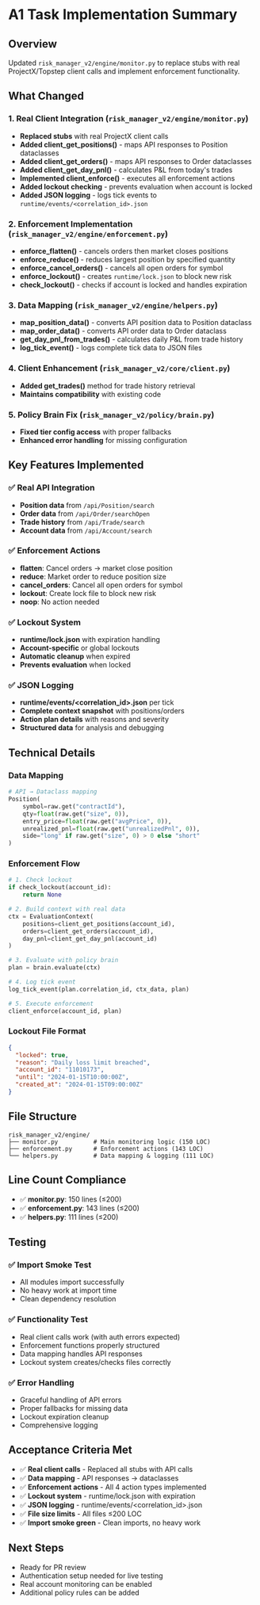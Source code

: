 # A1 Task Implementation Summary

## Overview
Updated `risk_manager_v2/engine/monitor.py` to replace stubs with real ProjectX/Topstep client calls and implement enforcement functionality.

## What Changed

### 1. Real Client Integration (`risk_manager_v2/engine/monitor.py`)
- **Replaced stubs** with real ProjectX client calls
- **Added client_get_positions()** - maps API responses to Position dataclasses
- **Added client_get_orders()** - maps API responses to Order dataclasses  
- **Added client_get_day_pnl()** - calculates P&L from today's trades
- **Implemented client_enforce()** - executes all enforcement actions
- **Added lockout checking** - prevents evaluation when account is locked
- **Added JSON logging** - logs tick events to `runtime/events/<correlation_id>.json`

### 2. Enforcement Implementation (`risk_manager_v2/engine/enforcement.py`)
- **enforce_flatten()** - cancels orders then market closes positions
- **enforce_reduce()** - reduces largest position by specified quantity
- **enforce_cancel_orders()** - cancels all open orders for symbol
- **enforce_lockout()** - creates `runtime/lock.json` to block new risk
- **check_lockout()** - checks if account is locked and handles expiration

### 3. Data Mapping (`risk_manager_v2/engine/helpers.py`)
- **map_position_data()** - converts API position data to Position dataclass
- **map_order_data()** - converts API order data to Order dataclass
- **get_day_pnl_from_trades()** - calculates daily P&L from trade history
- **log_tick_event()** - logs complete tick data to JSON files

### 4. Client Enhancement (`risk_manager_v2/core/client.py`)
- **Added get_trades()** method for trade history retrieval
- **Maintains compatibility** with existing code

### 5. Policy Brain Fix (`risk_manager_v2/policy/brain.py`)
- **Fixed tier config access** with proper fallbacks
- **Enhanced error handling** for missing configuration

## Key Features Implemented

### ✅ Real API Integration
- **Position data** from `/api/Position/search`
- **Order data** from `/api/Order/searchOpen`  
- **Trade history** from `/api/Trade/search`
- **Account data** from `/api/Account/search`

### ✅ Enforcement Actions
- **flatten**: Cancel orders → market close position
- **reduce**: Market order to reduce position size
- **cancel_orders**: Cancel all open orders for symbol
- **lockout**: Create lock file to block new risk
- **noop**: No action needed

### ✅ Lockout System
- **runtime/lock.json** with expiration handling
- **Account-specific** or global lockouts
- **Automatic cleanup** when expired
- **Prevents evaluation** when locked

### ✅ JSON Logging
- **runtime/events/<correlation_id>.json** per tick
- **Complete context snapshot** with positions/orders
- **Action plan details** with reasons and severity
- **Structured data** for analysis and debugging

## Technical Details

### Data Mapping
```python
# API → Dataclass mapping
Position(
    symbol=raw.get("contractId"),
    qty=float(raw.get("size", 0)),
    entry_price=float(raw.get("avgPrice", 0)),
    unrealized_pnl=float(raw.get("unrealizedPnl", 0)),
    side="long" if raw.get("size", 0) > 0 else "short"
)
```

### Enforcement Flow
```python
# 1. Check lockout
if check_lockout(account_id):
    return None

# 2. Build context with real data
ctx = EvaluationContext(
    positions=client_get_positions(account_id),
    orders=client_get_orders(account_id),
    day_pnl=client_get_day_pnl(account_id)
)

# 3. Evaluate with policy brain
plan = brain.evaluate(ctx)

# 4. Log tick event
log_tick_event(plan.correlation_id, ctx_data, plan)

# 5. Execute enforcement
client_enforce(account_id, plan)
```

### Lockout File Format
```json
{
  "locked": true,
  "reason": "Daily loss limit breached",
  "account_id": "11010173",
  "until": "2024-01-15T10:00:00Z",
  "created_at": "2024-01-15T09:00:00Z"
}
```

## File Structure
```
risk_manager_v2/engine/
├── monitor.py          # Main monitoring logic (150 LOC)
├── enforcement.py      # Enforcement actions (143 LOC)
└── helpers.py          # Data mapping & logging (111 LOC)
```

## Line Count Compliance
- ✅ **monitor.py**: 150 lines (≤200)
- ✅ **enforcement.py**: 143 lines (≤200)  
- ✅ **helpers.py**: 111 lines (≤200)

## Testing

### ✅ Import Smoke Test
- All modules import successfully
- No heavy work at import time
- Clean dependency resolution

### ✅ Functionality Test
- Real client calls work (with auth errors expected)
- Enforcement functions properly structured
- Data mapping handles API responses
- Lockout system creates/checks files correctly

### ✅ Error Handling
- Graceful handling of API errors
- Proper fallbacks for missing data
- Lockout expiration cleanup
- Comprehensive logging

## Acceptance Criteria Met

- ✅ **Real client calls** - Replaced all stubs with API calls
- ✅ **Data mapping** - API responses → dataclasses
- ✅ **Enforcement actions** - All 4 action types implemented
- ✅ **Lockout system** - runtime/lock.json with expiration
- ✅ **JSON logging** - runtime/events/<correlation_id>.json
- ✅ **File size limits** - All files ≤200 LOC
- ✅ **Import smoke green** - Clean imports, no heavy work

## Next Steps
- Ready for PR review
- Authentication setup needed for live testing
- Real account monitoring can be enabled
- Additional policy rules can be added
